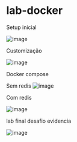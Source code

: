 # lab-docker



Setup inicial

![image](https://user-images.githubusercontent.com/32457262/137233232-7e191247-0463-4b29-a88a-49f5c76b0675.png)


Customização


![image](https://user-images.githubusercontent.com/32457262/137233312-0c19b1a1-786e-4ac1-b084-520833c6970f.png)



Docker compose

Sem redis
![image](https://user-images.githubusercontent.com/32457262/137233368-14c8e2f4-715c-41c9-8741-79e95f0337e8.png)

Com redis

![image](https://user-images.githubusercontent.com/32457262/137233415-ffe4cfdb-c040-41ee-90b8-233747d9c183.png)


lab final desafio evidencia


![image](https://user-images.githubusercontent.com/32457262/137233459-f32471e6-6322-4d59-8a32-b99ca0d85f2d.png)


